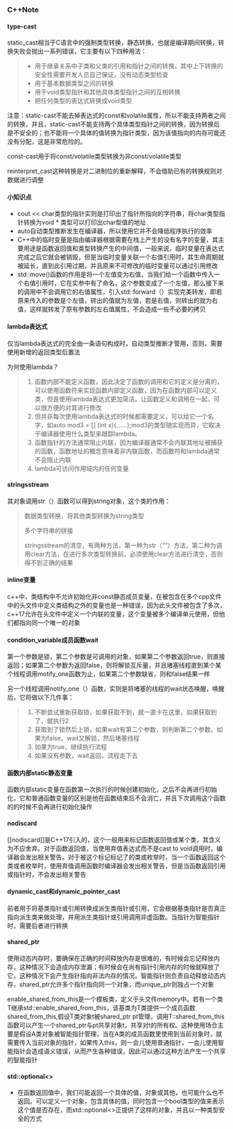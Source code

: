 ### C++Note

#### type-cast

static_cast相当于C语言中的强制类型转换，静态转换，也就是编译期间转换，转换失败会抛出一系列错误，它主要有以下四种用法：

> + 用于继承关系中子类和父类的引用和指针之间的转换，其中上下转换的安全性需要开发人员自己保证，没有动态类型检查
> + 用于基本数据类型之间的转换
> + 用于void类型指针和其他具体类型指针之间的互相转换
> + 把任何类型的表达式转换成void类型

注意：static-cast不能去掉表达式的const和volatile属性，所以不能支持两者之间的转换，并且，static-cast不能支持两个具体类型指针之间的转换，因为转换后是不安全的；也不能将一个具体的值转换为指针类型，因为该值指向的内存可能还没有分配，这是非常危险的。



const-cast用于将const/volatile类型转换为非const/volatile类型

reinterpret_cast这种转换是对二进制位的重新解释，不会借助已有的转换规则对数据进行调整

#### 小知识点

+ cout << char类型的指针实则是打印出了指针所指向的字符串，将char类型指针转换为void * 类型可以打印出char型值的地址
+ auto自动类型推断发生在编译器，所以使用它并不会降低程序执行的效率
+ C++中的临时变量是指由编译器根据需要在栈上产生的没有名字的变量，其主要用途是函数返回值和类型转换产生的中间值，一般来说，临时变量在表达式完成之后它就会被销毁，但是当临时变量关联一个右值引用时，其生命周期就被延长，直到此引用过期，并且原来不可修改的临时变量可以通过引用修改
+ std::move()函数的作用是将一个左值变为右值，当我们给一个函数中传入一个右值引用时，它在实参中有了命名，这个参数变成了一个左值，那么接下来的调用中不会调用它的右值属性，引入std::forward（）实现完美转发，即若原来传入的参数是个左值，转出的值就为左值，若是右值，则转出的就为右值，这样就转发了原有参数的左右值属性，不会造成一些不必要的拷贝

#### lambda表达式

仅当lambda表达式的完全由一条语句构成时，自动类型推断才管用，否则，需要使用新增的返回类型后置法

为何使用lambda？

> 1. 函数内部不能定义函数，因此决定了函数的调用和它的定义是分离的，可以使用函数符来实现函数内部定义函数，因为在函数内部可以定义类，但是使用lambda表达式更加简洁。让函数定义和调用在一起，可以很方便的对其进行修改
> 2. 但并非每次使用lambda表达式的时候都需要定义，可以给它一个名字，如auto mod3 = [] (int x){......};mod3的类型随实现而异，它取决于编译器使用什么类型来跟踪lambda。
> 3. 函数指针的方法通常阻止内联，因为编译器通常不会内联其地址被捕获的函数，函数地址的概念意味着非内联函数，而函数符和lambda通常不会阻止内联
> 4. lambda可访问作用域内的任何变量

#### stringsstream

其对象调用str（）函数可以得到string对象，这个类的作用：

> 数据类型转换，将其他类型转换为string类型
>
> 多个字符串的拼接
>
> stringsstream的清空，有两种方法，第一种为str（“”）方法，第二种为调用clear方法，在进行多次类型转换前，必须使用clear方法进行清空，否则得不到正确的结果

#### inline变量

c++中，类结构中不允许初始化非const静态成员变量，在被包含在多个cpp文件中的头文件中定义类结构之外的变量也是一种错误，因为此头文件被包含了多次，c++17允许在头文件中定义一个内联的变量，这个变量被多个编译单元使用，但他们都指向同一个唯一的对象

#### condition_variable成员函数wait

第一个参数是锁，第二个参数是可调用的对象，如果第二个参数返回true，则直接返回；如果第二个参数为返回false，则将解锁互斥量，并且堵塞线程直到某个某个线程调用motify_one函数为止，如果第二个参数缺省，则和false结果一样

另一个线程调用notify_one（）函数，实则是将堵塞的线程的wait状态唤醒，唤醒后，它将做以下几件事：

> 1. 不断尝试重新获取锁，如果获取不到，就一直卡在这里，如果获取到了，就执行2
> 2. 获取到了锁然后上锁，如果wait有第二个参数，则判断第二个参数。如果为false，wait又解锁，然后堵塞线程
> 3. 如果为true，继续执行流程
> 4. 如果没有参数，wait返回，流程走下去

#### 函数内部static静态变量

函数内部static变量在函数第一次执行的时候创建初始化，之后不会再进行初始化，它和普通函数变量的区别是他在函数结束后不会消亡，并且下次调用这个函数的的时候不会再进行初始化操作

#### nodiscard

[[nodiscard]]是C++17引入的，这个一般用来标记函数返回值或某个类，其含义为不应舍弃。对于函数返回值，当使用弃值表达式而不是cast to void调用时，编译器会发出相关警告。对于被这个标记标记了的类或枚举时，当一个函数返回这个类或者枚举时，使用弃值调用函数时编译器会发出相关警告，但是当函数返回引用或指针时，不会发出相关警告

#### dynamic_cast和dynamic_pointer_cast

前者用于将基类指针或引用转换成派生类指针或引用，它会根据基类指针是否真正指向派生类来做处理，并用派生类指针或引用调用非虚函数。当指针为智能指针时，需要后者进行转换

#### shared_ptr

使用动态内存时，要确保在正确的时间释放内存是很难的，有时候会忘记释放内存，这种情况下会造成内存泄漏；有时候会在尚有指针引用内存的时候就释放了它，这种情况下会产生指针指向非法内存的情况。智能指针则负责自动释放动态内存，shared_ptr允许多个指针指向同一个对象，而unique_ptr则独占一个对象

enable_shared_from_this是一个模板类，定义于头文件memory中。若有一个类T继承std::enable_shared_from_this<T>，该基类为T类提供一个成员函数shared_from_this,假设T类对象t被shared_ptr<T> pt管理，调用T::shared_from_this函数可以产生一个shared_ptr与pt共享对象t，共享对t的所有权。这种使用场合主要是假设A类对象被智能指针管理，当在A类的成员函数里使用到当前对象时，就需要传入当前对象的指针，如果传入this，则一会儿使用普通指针，一会儿使用智能指针会造成语义错误，从而产生各种错误，因此可以通过这种方法产生一个共享的智能指针

#### std::optional<>

* 在函数返回值中，我们可能返回一个具体的值，对象或其他，也可能什么也不返回。可以定义一个对象，包含具体的值，同时包含一个bool类型的值来表示这个值是否存在，而std::optional<>正提供了这样的对象，并且以一种类型安全的方式